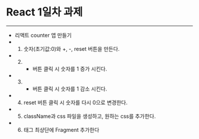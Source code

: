 # React 1일차 과제
---
* 리액트 counter 앱 만들기
* 1) 숫자(초기값:0)와 +, -, reset 버튼을 만든다.
* 2) + 버튼 클릭 시 숫자를 1 증가 시킨다.
* 3) - 버튼 클릭 시 숫자를 1 감소 시킨다.
* 4) reset 버튼 클릭 시 숫자를 다시 0으로 변경한다.
* 5) className과 css 파일을 생성하고, 원하는 css를 추가한다. 
* 6) 태그 최상단에 Fragment 추가한다
